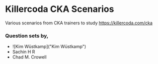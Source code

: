 # Killercoda CKA Scenarios
Various scenarios from CKA trainers to study
https://killercoda.com/cka

### Question sets by,
- ![Kim Wüstkamp]("Kim Wüstkamp")
- Sachin H R 
- Chad M. Crowell
